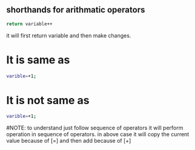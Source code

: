 ## shorthands for arithmatic operators

```sh
return variable++
```
it will first return variable and then make changes.
# It is  same as
```sh
varible=+1;
```

# It is not same as
```sh
varible=+1;   
```
#NOTE: to understand just follow sequence of operators
it will perform operation in sequence of operators.
in above case it will copy the current value because of [=]
and then add because of [+]


